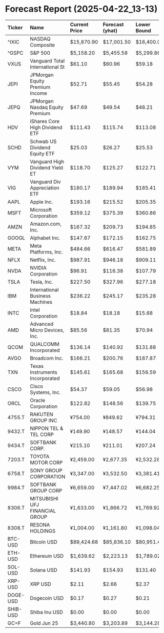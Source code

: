 # Forecast Report (2025-04-22_13-13)

| Ticker   | Name                            | Current Price   | Forecast (yhat)   | Lower Bound   | Upper Bound   | Alert   |
|:---------|:--------------------------------|:----------------|:------------------|:--------------|:--------------|:--------|
| ^IXIC    | NASDAQ Composite                | $15,870.90      | $17,001.50        | $16,400.06    | $17,568.62    | BUY     |
| ^GSPC    | S&P 500                         | $5,158.20       | $5,455.58         | $5,299.86     | $5,597.92     | BUY     |
| VXUS     | Vanguard Total International St | $61.10          | $60.96            | $59.18        | $62.60        | HOLD    |
| JEPI     | JPMorgan Equity Premium Income  | $52.71          | $55.45            | $54.28        | $56.72        | BUY     |
| JEPQ     | JPMorgan Nasdaq Equity Premium  | $47.69          | $49.54            | $48.21        | $50.77        | BUY     |
| HDV      | iShares Core High Dividend ETF  | $111.43         | $115.74           | $113.08       | $118.15       | BUY     |
| SCHD     | Schwab US Dividend Equity ETF   | $25.03          | $26.27            | $25.53        | $26.99        | BUY     |
| VYM      | Vanguard High Dividend Yield ET | $118.70         | $125.27           | $122.71       | $128.31       | BUY     |
| VIG      | Vanguard Div Appreciation ETF   | $180.17         | $189.94           | $185.41       | $194.48       | BUY     |
| AAPL     | Apple Inc.                      | $193.16         | $215.52           | $205.35       | $225.73       | BUY     |
| MSFT     | Microsoft Corporation           | $359.12         | $375.39           | $360.86       | $389.65       | BUY     |
| AMZN     | Amazon.com, Inc.                | $167.32         | $209.73           | $194.85       | $225.45       | BUY     |
| GOOGL    | Alphabet Inc.                   | $147.67         | $172.15           | $162.75       | $182.72       | BUY     |
| META     | Meta Platforms, Inc.            | $484.66         | $616.47           | $581.89       | $653.22       | BUY     |
| NFLX     | Netflix, Inc.                   | $987.91         | $946.18           | $909.11       | $982.95       | SELL    |
| NVDA     | NVIDIA Corporation              | $96.91          | $116.38           | $107.79       | $124.37       | BUY     |
| TSLA     | Tesla, Inc.                     | $227.50         | $327.96           | $277.18       | $377.44       | BUY     |
| IBM      | International Business Machines | $236.22         | $245.17           | $235.28       | $254.77       | HOLD    |
| INTC     | Intel Corporation               | $18.84          | $18.18            | $15.68        | $20.87        | HOLD    |
| AMD      | Advanced Micro Devices, Inc.    | $85.56          | $81.35            | $70.94        | $93.16        | HOLD    |
| QCOM     | QUALCOMM Incorporated           | $136.14         | $140.92           | $131.88       | $151.33       | HOLD    |
| AVGO     | Broadcom Inc.                   | $166.21         | $200.76           | $187.87       | $213.63       | BUY     |
| TXN      | Texas Instruments Incorporated  | $145.61         | $165.68           | $156.59       | $174.57       | BUY     |
| CSCO     | Cisco Systems, Inc.             | $54.37          | $59.05            | $56.98        | $61.11        | BUY     |
| ORCL     | Oracle Corporation              | $122.82         | $148.56           | $139.75       | $157.62       | BUY     |
| 4755.T   | RAKUTEN GROUP INC               | ¥754.00         | ¥849.62           | ¥794.31       | ¥905.54       | BUY     |
| 9432.T   | NIPPON TEL & TEL CORP           | ¥149.90         | ¥148.57           | ¥144.04       | ¥153.19       | HOLD    |
| 9434.T   | SOFTBANK CORP.                  | ¥215.10         | ¥211.01           | ¥207.24       | ¥215.19       | HOLD    |
| 7203.T   | TOYOTA MOTOR CORP               | ¥2,459.00       | ¥2,677.35         | ¥2,532.28     | ¥2,816.02     | BUY     |
| 6758.T   | SONY GROUP CORPORATION          | ¥3,347.00       | ¥3,532.50         | ¥3,381.41     | ¥3,672.56     | BUY     |
| 9984.T   | SOFTBANK GROUP CORP             | ¥6,659.00       | ¥7,447.02         | ¥6,682.25     | ¥8,118.85     | BUY     |
| 8306.T   | MITSUBISHI UFJ FINANCIAL GROUP  | ¥1,633.00       | ¥1,866.72         | ¥1,769.92     | ¥1,957.61     | BUY     |
| 8308.T   | RESONA HOLDINGS                 | ¥1,004.00       | ¥1,161.80         | ¥1,098.04     | ¥1,224.60     | BUY     |
| BTC-USD  | Bitcoin USD                     | $89,424.68      | $85,836.10        | $80,951.46    | $90,761.15    | HOLD    |
| ETH-USD  | Ethereum USD                    | $1,639.62       | $2,223.13         | $1,789.02     | $2,635.93     | BUY     |
| SOL-USD  | Solana USD                      | $141.93         | $154.93           | $131.40       | $180.43       | HOLD    |
| XRP-USD  | XRP USD                         | $2.11           | $2.66             | $2.37         | $2.93         | BUY     |
| DOGE-USD | Dogecoin USD                    | $0.17           | $0.27             | $0.21         | $0.32         | BUY     |
| SHIB-USD | Shiba Inu USD                   | $0.00           | $0.00             | $0.00         | $0.00         | HOLD    |
| GC=F     | Gold Jun 25                     | $3,440.80       | $3,203.89         | $3,144.28     | $3,259.54     | SELL    |
